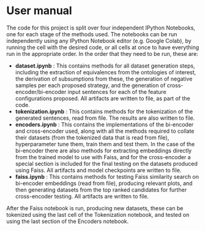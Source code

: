 # User manual 

The code for this project is split over four independent IPython Notebooks, one for each stage of the methods used. The notebooks can be run independently using any IPython Notebook editor (e.g. Google Colab), by running the cell with the desired code, or all cells at once to have everything run in the appropriate order. In the order that they need to be run, these are:

* **dataset.ipynb** : This contains methods for all dataset generation steps, including the extraction of equivalences from the ontologies of interest, the derivation of subsumptions from these, the generation of negative samples per each proposed strategy, and the generation of cross-encoder/bi-encoder input sentences for each of the feature configurations proposed. All artifacts are written to file, as part of the code.
* **tokenization.ipynb** : This contains methods for the tokenization of the generated sentences, read from file. The results are also written to file.
* **encoders.ipynb** : This contains the implementations of the bi-encoder and cross-encoder used, along with all the methods required to collate their datasets (from the tokenized data that is read from file), hyperparameter tune them, train them and test them. In the case of the bi-encoder there are also methods for extracting embeddings directly from the trained model to use with Faiss, and for the cross-encoder a special section is included for the final testing on the datasets produced using Faiss. All artifacts and model checkpoints are written to file.
* **faiss.ipynb** : This contains methods for testing Faiss similarity search on bi-encoder embeddings (read from file), producing relevant plots, and then generating datasets from the top ranked candidates for further cross-encoder testing. All artifacts are written to file.

After the Faiss notebook is run, producing new datasets, these can be tokenized using the last cell of the Tokenization notebook, and tested on using the last section of the Encoders notebook.